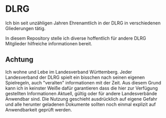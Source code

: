 # DLRG

Ich bin seit unzähligen Jahren Ehrenamtlich in der DLRG in verschiedenen Gliederungen tätig.

In diesem Repository stelle ich diverse hoffentlich für andere DLRG Mitglieder hilfreiche informationen bereit.

## Achtung

Ich wohne und Lebe im Landesverband Württemberg. Jeder Landesverband der DLRG spielt ein bisschen nach seinen eigenen Spielregeln, auch "veralten" informationen mit der Zeit. Aus diesem Grund kann ich in keinster Weiße dafür garantieren dass die hier zur Verfügung gestellten Informationen Aktuell, gültig oder für andere Landesverbände Anwendbar sind. Die Nutzung geschieht ausdrücklich auf eigene Gefahr und alle herunter geladenen Dokumente sollten noch einmal explizit auf Anwendbarkeit geprüft werden.